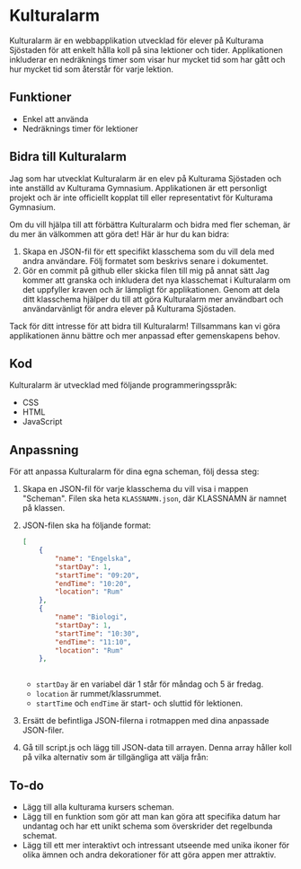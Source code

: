 # Kulturalarm

Kulturalarm är en webbapplikation utvecklad för elever på Kulturama Sjöstaden för att enkelt hålla koll på sina lektioner och tider. Applikationen inkluderar en nedräknings timer som visar hur mycket tid som har gått och hur mycket tid som återstår för varje lektion.

## Funktioner

- Enkel att använda
- Nedräknings timer för lektioner

## Bidra till Kulturalarm

Jag som har utvecklat Kulturalarm är en elev på Kulturama Sjöstaden och inte anställd av Kulturama Gymnasium. Applikationen är ett personligt projekt och är inte officiellt kopplat till eller representativt för Kulturama Gymnasium.

Om du vill hjälpa till att förbättra Kulturalarm och bidra med fler scheman, är du mer än välkommen att göra det! Här är hur du kan bidra:

1. Skapa en JSON-fil för ett specifikt klasschema som du vill dela med andra användare. Följ formatet som beskrivs  senare  i dokumentet.
2. Gör en commit på github eller skicka filen till mig på annat sätt
    Jag kommer att granska och inkludera det nya klasschemat i Kulturalarm om det uppfyller kraven och är lämpligt för applikationen.
    Genom att dela ditt klasschema hjälper du till att göra Kulturalarm mer användbart och användarvänligt för andra elever på Kulturama Sjöstaden.

Tack för ditt intresse för att bidra till Kulturalarm! Tillsammans kan vi göra applikationen ännu bättre och mer anpassad efter gemenskapens behov.

## Kod

Kulturalarm är utvecklad med följande programmeringsspråk:

- CSS
- HTML
- JavaScript

## Anpassning

För att anpassa Kulturalarm för dina egna scheman, följ dessa steg:

1. Skapa en JSON-fil för varje klasschema du vill visa i mappen "Scheman". Filen ska heta `KLASSNAMN.json`, där KLASSNAMN är namnet på klassen.
2. JSON-filen ska ha följande format:

     ```json
     [
         {
             "name": "Engelska",
             "startDay": 1,
             "startTime": "09:20",
             "endTime": "10:20",
             "location": "Rum"
         },
         {
             "name": "Biologi",
             "startDay": 1,
             "startTime": "10:30",
             "endTime": "11:10",
             "location": "Rum"
         },
        
     ```

     - `startDay` är en variabel där 1 står för måndag och 5 är fredag.
     - `location` är rummet/klassrummet.
     - `startTime` och `endTime` är start- och sluttid för lektionen.

3. Ersätt de befintliga JSON-filerna i rotmappen med dina anpassade JSON-filer.
4. Gå till script.js och lägg till JSON-data till arrayen. Denna array håller koll på vilka alternativ som är tillgängliga att välja från:
## To-do
- Lägg till alla kulturama kursers scheman.
- Lägg till en funktion som gör att man kan göra att specifika datum har undantag och har ett unikt schema som överskrider det regelbunda schemat.
- Lägg till ett mer interaktivt och intressant utseende med unika ikoner för olika ämnen och andra dekorationer för att göra appen mer attraktiv.
